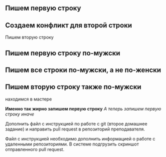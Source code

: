 ## Пишем первую строку

## Создаем конфликт для второй строки

Пишем вторую строку

## Пишем первую строку по-мужски

## Пишем все строки по-мужски, а не по-женски

## Пишем вторую строку также по-мужски
находимся в мастере

**Именно так жирно запишем первую строку**
*А теперь запишем первую строку иначе*

Дополнить файл с инструкцией по работе с git (второе домашнее задание) и направить pull request в репозиторий преподавателя.

Файл с инструкцией необходимо дополнить информацией о работе с удаленными репозиториями.
В системе подгрузить скриншот отправленного pull request.